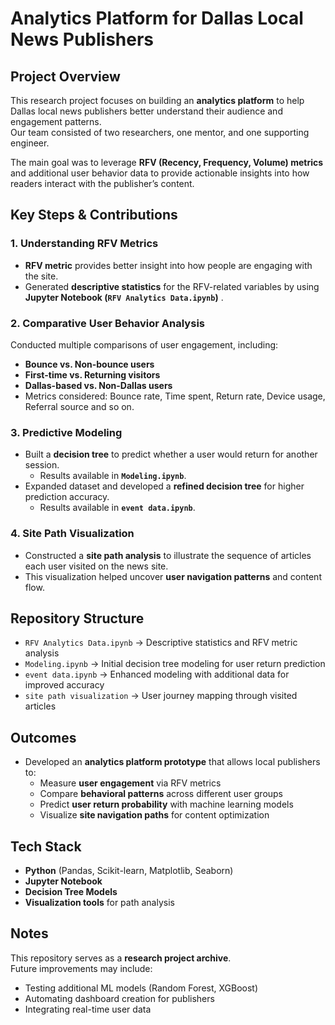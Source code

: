 # Analytics Platform for Dallas Local News Publishers

## Project Overview
This research project focuses on building an **analytics platform** to help Dallas local news publishers better understand their audience and engagement patterns.  
Our team consisted of two researchers, one mentor, and one supporting engineer.  

The main goal was to leverage **RFV (Recency, Frequency, Volume) metrics** and additional user behavior data to provide actionable insights into how readers interact with the publisher’s content.


## Key Steps & Contributions

### 1. Understanding RFV Metrics
- **RFV metric** provides better insight into how people are engaging with the site. 
- Generated **descriptive statistics** for the RFV-related variables by using **Jupyter Notebook (`RFV Analytics Data.ipynb`)** .


### 2. Comparative User Behavior Analysis
Conducted multiple comparisons of user engagement, including:
- **Bounce vs. Non-bounce users**  
- **First-time vs. Returning visitors**  
- **Dallas-based vs. Non-Dallas users**  
- Metrics considered: Bounce rate, Time spent, Return rate, Device usage, Referral source and so on.


### 3. Predictive Modeling
- Built a **decision tree** to predict whether a user would return for another session.  
  - Results available in **`Modeling.ipynb`**.  
- Expanded dataset and developed a **refined decision tree** for higher prediction accuracy.  
  - Results available in **`event data.ipynb`**.


### 4. Site Path Visualization
- Constructed a **site path analysis** to illustrate the sequence of articles each user visited on the news site.  
- This visualization helped uncover **user navigation patterns** and content flow.


## Repository Structure
- `RFV Analytics Data.ipynb` → Descriptive statistics and RFV metric analysis  
- `Modeling.ipynb` → Initial decision tree modeling for user return prediction  
- `event data.ipynb` → Enhanced modeling with additional data for improved accuracy  
- `site path visualization` → User journey mapping through visited articles  


##  Outcomes
- Developed an **analytics platform prototype** that allows local publishers to:
  - Measure **user engagement** via RFV metrics  
  - Compare **behavioral patterns** across different user groups  
  - Predict **user return probability** with machine learning models  
  - Visualize **site navigation paths** for content optimization  


## Tech Stack
- **Python** (Pandas, Scikit-learn, Matplotlib, Seaborn)  
- **Jupyter Notebook**  
- **Decision Tree Models**  
- **Visualization tools** for path analysis  


## Notes
This repository serves as a **research project archive**.  
Future improvements may include:
- Testing additional ML models (Random Forest, XGBoost)  
- Automating dashboard creation for publishers  
- Integrating real-time user data  


